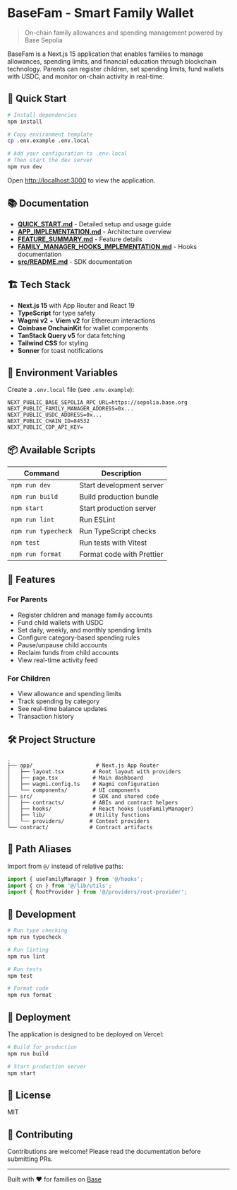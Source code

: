 # BaseFam - Smart Family Wallet

> On-chain family allowances and spending management powered by Base Sepolia

BaseFam is a Next.js 15 application that enables families to manage allowances, spending limits, and financial education through blockchain technology. Parents can register children, set spending limits, fund wallets with USDC, and monitor on-chain activity in real-time.

## 🚀 Quick Start

```bash
# Install dependencies
npm install

# Copy environment template
cp .env.example .env.local

# Add your configuration to .env.local
# Then start the dev server
npm run dev
```

Open [http://localhost:3000](http://localhost:3000) to view the application.

## 📚 Documentation

- **[QUICK_START.md](./QUICK_START.md)** - Detailed setup and usage guide
- **[APP_IMPLEMENTATION.md](./APP_IMPLEMENTATION.md)** - Architecture overview
- **[FEATURE_SUMMARY.md](./FEATURE_SUMMARY.md)** - Feature details
- **[FAMILY_MANAGER_HOOKS_IMPLEMENTATION.md](./FAMILY_MANAGER_HOOKS_IMPLEMENTATION.md)** - Hooks documentation
- **[src/README.md](./src/README.md)** - SDK documentation

## 🏗️ Tech Stack

- **Next.js 15** with App Router and React 19
- **TypeScript** for type safety
- **Wagmi v2** + **Viem v2** for Ethereum interactions
- **Coinbase OnchainKit** for wallet components
- **TanStack Query v5** for data fetching
- **Tailwind CSS** for styling
- **Sonner** for toast notifications

## 🔧 Environment Variables

Create a `.env.local` file (see `.env.example`):

```env
NEXT_PUBLIC_BASE_SEPOLIA_RPC_URL=https://sepolia.base.org
NEXT_PUBLIC_FAMILY_MANAGER_ADDRESS=0x...
NEXT_PUBLIC_USDC_ADDRESS=0x...
NEXT_PUBLIC_CHAIN_ID=84532
NEXT_PUBLIC_CDP_API_KEY=
```

## 📦 Available Scripts

| Command | Description |
|---------|-------------|
| `npm run dev` | Start development server |
| `npm run build` | Build production bundle |
| `npm start` | Start production server |
| `npm run lint` | Run ESLint |
| `npm run typecheck` | Run TypeScript checks |
| `npm test` | Run tests with Vitest |
| `npm run format` | Format code with Prettier |

## 🎯 Features

### For Parents
- Register children and manage family accounts
- Fund child wallets with USDC
- Set daily, weekly, and monthly spending limits
- Configure category-based spending rules
- Pause/unpause child accounts
- Reclaim funds from child accounts
- View real-time activity feed

### For Children
- View allowance and spending limits
- Track spending by category
- See real-time balance updates
- Transaction history

## 🛠️ Project Structure

```
.
├── app/                    # Next.js App Router
│   ├── layout.tsx         # Root layout with providers
│   ├── page.tsx           # Main dashboard
│   ├── wagmi.config.ts    # Wagmi configuration
│   └── components/        # UI components
├── src/                   # SDK and shared code
│   ├── contracts/         # ABIs and contract helpers
│   ├── hooks/             # React hooks (useFamilyManager)
│   ├── lib/              # Utility functions
│   └── providers/        # Context providers
└── contract/             # Contract artifacts
```

## 🔗 Path Aliases

Import from `@/` instead of relative paths:

```typescript
import { useFamilyManager } from '@/hooks';
import { cn } from '@/lib/utils';
import { RootProvider } from '@/providers/root-provider';
```

## 🧪 Development

```bash
# Run type checking
npm run typecheck

# Run linting
npm run lint

# Run tests
npm test

# Format code
npm run format
```

## 🚢 Deployment

The application is designed to be deployed on Vercel:

```bash
# Build for production
npm run build

# Start production server
npm start
```

## 📄 License

MIT

## 🤝 Contributing

Contributions are welcome! Please read the documentation before submitting PRs.

---

Built with ❤️ for families on [Base](https://base.org)
